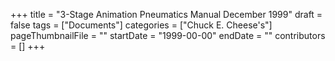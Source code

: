 +++
title = "3-Stage Animation Pneumatics Manual December 1999"
draft = false
tags = ["Documents"]
categories = ["Chuck E. Cheese's"]
pageThumbnailFile = ""
startDate = "1999-00-00"
endDate = ""
contributors = []
+++
